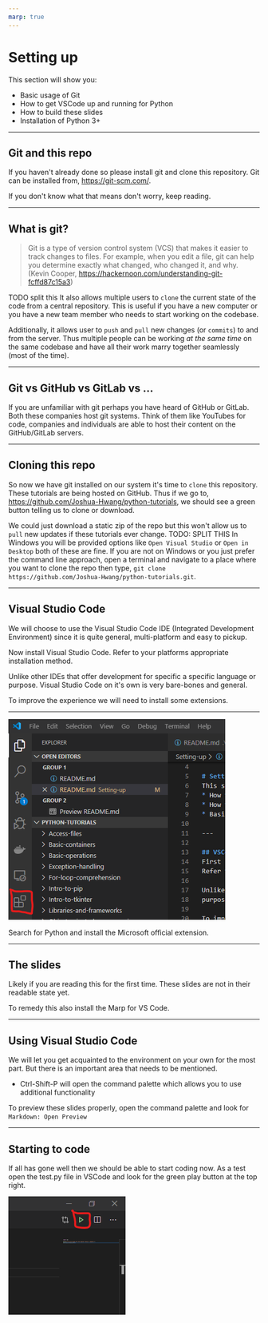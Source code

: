 ```yaml
---
marp: true
---
```


# Setting up
This section will show you:
* Basic usage of Git
* How to get VSCode up and running for Python
* How to build these slides
* Installation of Python 3+

---

## Git and this repo
If you haven't already done so please install git and clone this repository.
Git can be installed from, https://git-scm.com/.

If you don't know what that means don't worry, keep reading.

---

## What is git?
>Git is a type of version control system (VCS) that makes it easier to track
>changes to files. For example, when you edit a file, git can help you determine
>exactly what changed, who changed it, and why.
(Kevin Cooper, https://hackernoon.com/understanding-git-fcffd87c15a3)

TODO split this
It also allows multiple users to `clone` the current state of the code from a
central repository. This is useful if you have a new computer or you have a new
team member who needs to start working on the codebase.

Additionally, it allows user to `push` and `pull` new changes (or `commits`) to
and from the server. Thus multiple people can be working *at the same time* on
the same codebase and have all their work marry together seamlessly (most of the
time).

---

## Git vs GitHub vs GitLab vs ...
If you are unfamiliar with git perhaps you have heard of GitHub or GitLab.
Both these companies host git systems. Think of them like YouTubes for code,
companies and individuals are able to host their content on the GitHub/GitLab
servers.

---

## Cloning this repo
So now we have git installed on our system it's time to `clone` this repository.
These tutorials are being hosted on GitHub. Thus if we go to,
https://github.com/Joshua-Hwang/python-tutorials, we should see a green button
telling us to clone or download.

We could just download a static zip of the repo but this won't allow us to `pull`
new updates if these tutorials ever change.
TODO: SPLIT THIS
In Windows you will be provided options like `Open Visual Studio` or `Open in
Desktop` both of these are fine. If you are not on Windows or you just prefer
the command line approach, open a terminal and navigate to a place where you 
want to clone the repo then type,
`git clone https://github.com/Joshua-Hwang/python-tutorials.git`.

---

## Visual Studio Code
We will choose to use the Visual Studio Code IDE (Integrated Development
Environment) since it is quite general, multi-platform and easy to pickup.

Now install Visual Studio Code.
Refer to your platforms appropriate installation method.

Unlike other IDEs that offer development for specific a specific language or
purpose. Visual Studio Code on it's own is very bare-bones and general.

To improve the experience we will need to install some extensions.

---

![Location of extension icon](where-extensions.png)

Search for Python and install the Microsoft official extension.

---

## The slides
Likely if you are reading this for the first time.
These slides are not in their readable state yet.

To remedy this also install the Marp for VS Code.

---

## Using Visual Studio Code
We will let you get acquainted to the environment on your own for the most part.
But there is an important area that needs to be mentioned.
* Ctrl-Shift-P will open the command palette which allows you to use additional functionality

To preview these slides properly, open the command palette and look for
`Markdown: Open Preview`

---

## Starting to code
If all has gone well then we should be able to start coding now.
As a test open the test.py file in VSCode and look for the green play button at
the top right.

![Location of play icon](where-play.png)